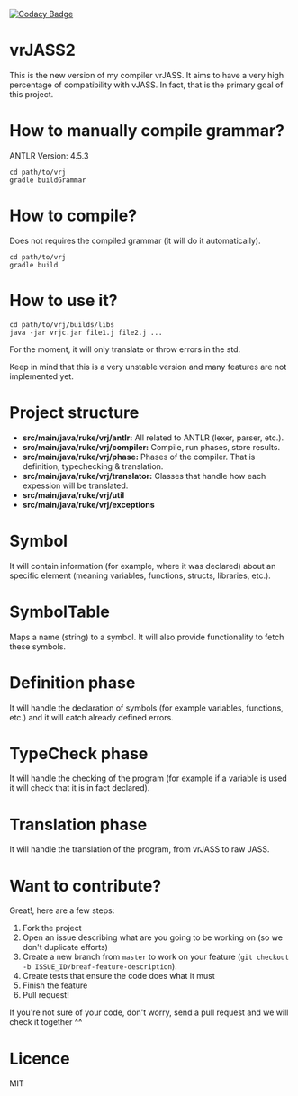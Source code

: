 [![Codacy Badge](https://api.codacy.com/project/badge/Grade/e66538f249744847b51ef500234b40ad)](https://www.codacy.com/app/franco-montenegro-ruke/vrJASS2?utm_source=github.com&utm_medium=referral&utm_content=Ruk33/vrJASS2&utm_campaign=badger)

vrJASS2
=======
This is the new version of my compiler vrJASS. It aims to have a very high
percentage of compatibility with vJASS. In fact, that is the primary goal of 
this project.

How to manually compile grammar?
================================
ANTLR Version: 4.5.3

```
cd path/to/vrj
gradle buildGrammar
```

How to compile?
===============
Does not requires the compiled grammar (it will do it automatically).

```
cd path/to/vrj
gradle build
```

How to use it?
==============
```
cd path/to/vrj/builds/libs
java -jar vrjc.jar file1.j file2.j ...
```

For the moment, it will only translate or throw errors in the std.

Keep in mind that this is a very unstable version and many features are not 
implemented yet.

Project structure
=================
- **src/main/java/ruke/vrj/antlr:** All related to ANTLR (lexer, parser, etc.).
- **src/main/java/ruke/vrj/compiler:** Compile, run phases, store results.
- **src/main/java/ruke/vrj/phase:** Phases of the compiler. That is definition, 
typechecking & translation.
- **src/main/java/ruke/vrj/translator:** Classes that handle how each expession 
will be translated.
- **src/main/java/ruke/vrj/util**
- **src/main/java/ruke/vrj/exceptions**

Symbol
======
It will contain information (for example, where it was declared) about 
an specific element (meaning variables, functions, structs, libraries, etc.).

SymbolTable
===========
Maps a name (string) to a symbol. It will also provide functionality to fetch 
these symbols.

Definition phase
================
It will handle the declaration of symbols (for example variables, functions, etc.) 
and it will catch already defined errors.

TypeCheck phase
===============
It will handle the checking of the program (for example if a variable is used 
it will check that it is in fact declared).

Translation phase
=================
It will handle the translation of the program, from vrJASS to raw JASS.

Want to contribute?
===================
Great!, here are a few steps:

1. Fork the project
2. Open an issue describing what are you going to be working on (so we don't duplicate efforts)
3. Create a new branch from `master` to work on your feature (`git checkout -b ISSUE_ID/breaf-feature-description`).
4. Create tests that ensure the code does what it must
5. Finish the feature
6. Pull request!

If you're not sure of your code, don't worry, send a pull request 
and we will check it together ^^

Licence
=======
MIT
